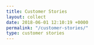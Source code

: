 ```yaml
---
title: Customer Stories
layout: collect
date: 2018-06-01 12:10:19 +0000
permalink: "/customer-stories/"
type: customer stories
---
```

